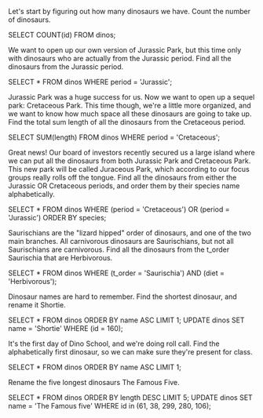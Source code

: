 Let's start by figuring out how many dinosaurs we have. Count the number of dinosaurs.

SELECT COUNT(id) FROM dinos;

We want to open up our own version of Jurassic Park, but this time only with dinosaurs who are actually from the Jurassic period. Find all the dinosaurs from the Jurassic period.

SELECT * FROM dinos WHERE period = 'Jurassic';

Jurassic Park was a huge success for us. Now we want to open up a sequel park: Cretaceous Park. This time though, we're a little more organized, and we want to know how much space all these dinosaurs are going to take up. Find the total sum length of all the dinosaurs from the Cretaceous period.

SELECT SUM(length)  FROM dinos WHERE period = 'Cretaceous';

Great news! Our board of investors recently secured us a large island where we can put all the dinosaurs from both Jurassic Park and Cretaceous Park. This new park will be called Juraceous Park, which according to our focus groups really rolls off the tongue. Find all the dinosaurs from either the Jurassic OR Cretaceous periods, and order them by their species name alphabetically.

SELECT * FROM dinos WHERE (period = 'Cretaceous') OR (period = 'Jurassic') ORDER BY species;

Saurischians are the "lizard hipped" order of dinosaurs, and one of the two main branches. All carnivorous dinosaurs are Saurischians, but not all Saurischians are carnivorous. Find all the dinosaurs from the t_order Saurischia that are Herbivorous.

SELECT * FROM dinos WHERE (t_order = 'Saurischia') AND (diet = 'Herbivorous'); 

Dinosaur names are hard to remember. Find the shortest dinosaur, and rename it Shortie.

SELECT * FROM dinos ORDER BY name ASC LIMIT 1;
UPDATE dinos SET name = 'Shortie' WHERE (id = 160);

It's the first day of Dino School, and we're doing roll call. Find the alphabetically first dinosaur, so we can make sure they're present for class.

SELECT * FROM dinos ORDER BY name ASC LIMIT 1;

Rename the five longest dinosaurs The Famous Five.

SELECT * FROM dinos ORDER BY length DESC LIMIT 5;
UPDATE dinos SET name = 'The Famous five' WHERE id in (61, 38, 299, 280, 106);


